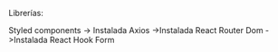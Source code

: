 Librerías:

Styled components -> Instalada
Axios ->Instalada
React Router Dom ->Instalada
React Hook Form
